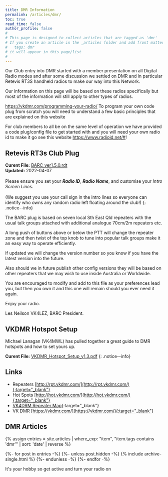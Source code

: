 ```yaml
---
title: DMR Information
permalink: /articles/dmr/
toc: true
read_time: false
author_profile: false
#
# This page is designed to collect articles that are tagged as 'dmr'
# If you create an article in the _articles folder and add front matter of
#   tags: dmr
# it will appear in this page/list
#
---
```


Our Club entry into DMR started with a member presentation on all Digital Radio modes
and after some discussion we settled on DMR and in particular Retevis RT3S handheld
radios to make our way into this Network.

Our information on this page will be based on these radios specifically but most of
the information will still apply to other types of radios.

https://vkdmr.com/programming-your-radio/ To program your own code plug from scratch you will need to understand a few basic principles that are explained on this website

For club members to all be on the same level of operation we have provided a code
plug/config file to get started with and you will need your own radio id to make it go see this website https://www.radioid.net/#!

## Retevis RT3s Club Plug

**Curent File:** [BARC_ver1.5.0.rdt](/assets/dmr/BARC_ver1.5.0.rdt)
<br/>
**Updated:** 2022-04-07
<br/>
<br/>
Please ensure you set your _**Radio ID**_, _**Radio Name**_, and customise your
_Intro Screen Lines_.
<br/>
<br/>
(We suggest you use your call sign in the intro lines so everyone can identify
who owns any random radio left floating around the club!)
{: .notice--info}


The BARC plug is based on seven local Sth East Qld repeaters with the usual talk
groups attached with additional analogue 70cm/2m repeaters etc.

A long push of buttons above or below the PTT will change the repeater zone
and then twist of the top knob to tune into popular talk groups make it an easy
way to operate efficiently.

If updated we will change the version number so you know if you have the latest
version into the future.

Also should we in future publish other config versions they will be based on
other repeaters that we may wish to use inside Australia or Worldwide.

You are encouraged to modify and add to this file as your preferences lead you,
but then you own it and this one will remain should you ever need it again.

Enjoy your radio.

Les Neilson VK4LEZ, BARC President.

## VKDMR Hotspot Setup

Michael Lanagan (VK4MWL) has pulled together a great guide to DMR hotspots and
how to set yours up.

**Curent File:** [VKDMR_Hotspot_Setup_v1.3.pdf](/assets/dmr/VKDMR_Hotspot_Setup_v1.3.pdf)
{: .notice--info}

## Links

* Repeaters [http://rpt.vkdmr.com/](http://rpt.vkdmr.com/){:target="_blank"}
* Hot Spots [http://hot.vkdmr.com/](http://hot.vkdmr.com/){:target="_blank"}
* [VK4DRM Repeater Map](https://www.google.com/maps/d/viewer?mid=1pN0ls-uQ6GIixGanunLe0HETqo8&ll=-27.331080754756925%2C153.09384449189344&z=9){:target="_blank"}
* VK DMR [https://vkdmr.com/](https://vkdmr.com/){:target="_blank"}

## DMR Articles

{%
assign entries = site.articles
        | where_exp: "item", "item.tags contains 'dmr'"
        | sort: 'date'
        | reverse %}

{%- for post in entries -%}
  {%- unless post.hidden -%}
    {% include archive-single.html %}
  {%- endunless -%}
{%- endfor -%}

It's your hobby so get active and turn your radio on
